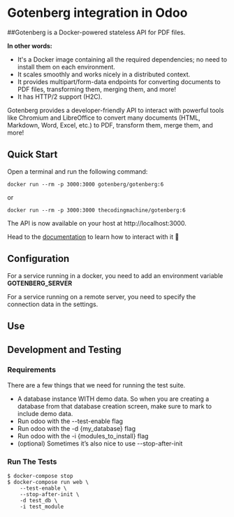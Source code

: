 # Gotenberg integration in Odoo


##Gotenberg is a Docker-powered stateless API for PDF files. 

**In other words:**

- It's a Docker image containing all the required dependencies; no need to install them on each environment.
- It scales smoothly and works nicely in a distributed context.
- It provides multipart/form-data endpoints for converting documents to PDF files, transforming them, merging them, and more!
- It has HTTP/2 support (H2C).

Gotenberg provides a developer-friendly API to interact with powerful tools like Chromium and LibreOffice 
to convert many documents (HTML, Markdown, Word, Excel, etc.) to PDF, transform them, merge them, and more!


## Quick Start

Open a terminal and run the following command:

```
docker run --rm -p 3000:3000 gotenberg/gotenberg:6
```

or

```
docker run --rm -p 3000:3000 thecodingmachine/gotenberg:6
```

The API is now available on your host at http://localhost:3000.

Head to the [documentation](https://gotenberg.dev/docs/about) to learn how to interact with it 🚀

## Configuration

For a service running in a docker, you need to add an environment variable **GOTENBERG_SERVER**

For a service running on a remote server, you need to specify the connection data in the settings.
## Use


## Development and Testing

### Requirements

There are a few things that we need for running the test suite.

- A database instance WITH demo data. So when you are creating a database from that database creation screen, make sure to mark to include demo data.
- Run odoo with the --test-enable flag
- Run odoo with the -d {my_database} flag
- Run odoo with the -i {modules_to_install} flag
- (optional) Sometimes it’s also nice to use --stop-after-init 

### Run The Tests
```shell
$ docker-compose stop
$ docker-compose run web \
    --test-enable \
    --stop-after-init \
    -d test_db \
    -i test_module
```